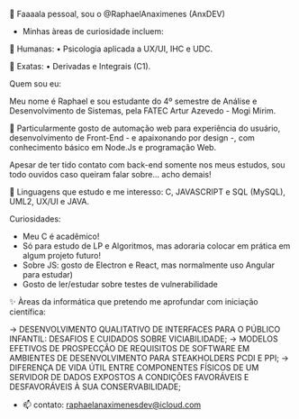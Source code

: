 👋 Faaaala pessoal, sou o  @RaphaelAnaximenes (AnxDEV)

- Minhas àreas de curiosidade incluem:

👀 Humanas:
• Psicologia aplicada a UX/UI, IHC e UDC.

👀 Exatas:
• Derivadas e Integrais (C1).

Quem sou eu:

Meu nome é Raphael e sou estudante do 4º semestre de Análise e Desenvolvimento de Sistemas, pela FATEC Artur Azevedo - Mogi Mirim.

💞️ Particularmente gosto de automação web para experiência do usuário, desenvolvimento de Front-End - e apaixonando por design -, com conhecimento básico em Node.Js e programação Web.

Apesar de ter tido contato com back-end somente nos meus estudos, sou todo ouvidos caso queiram falar sobre... acho demais!


🌱  Linguagens que estudo e me interesso:
C, JAVASCRIPT e SQL (MySQL), UML2, UX/UI e JAVA.

Curiosidades:
- Meu C é acadêmico!
- Só para estudo de LP e Algoritmos, mas adoraria colocar em prática em algum projeto futuro!
- Sobre JS: gosto de Electron e React, mas normalmente uso Angular para estudar)
- Gosto de ler/estudar sobre testes de vulnerabilidade

✨  Àreas da informática que pretendo me aprofundar com iniciação científica:

-> DESENVOLVIMENTO QUALITATIVO DE INTERFACES PARA O PÚBLICO INFANTIL: DESAFIOS E CUIDADOS SOBRE VICIABILIDADE;
-> MODELOS EFETIVOS DE PROSPECÇÃO DE REQUISITOS DE SOFTWARE EM AMBIENTES DE DESENVOLVIMENTO PARA  STEAKHOLDERS  PCDI E PPI;
-> DIFERENÇA DE VIDA ÚTIL ENTRE COMPONENTES FÍSICOS DE UM SERVIDOR  DE DADOS EXPOSTOS A CONDIÇÕES FAVORÁVEIS E DESFAVORÁVEIS À SUA CONSERVABILIDADE;


- 📫 contato: raphaelanaximenesdev@icloud.com

<!---
RaphaelAnaximenes/RaphaelAnaximenes is a ✨ special ✨ repository because its `README.md` (this file) appears on your GitHub profile.
You can click the Preview link to take a look at your changes.
--->
